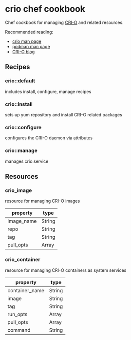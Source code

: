 # crio chef cookbook

Chef cookbook for managing [CRI-O](http://cri-o.io) and related resources.

Recommended reading:
  - [crio man page](https://www.mankier.com/8/crio)
  - [podman man page](https://www.mankier.com/1/podman)
  - [CRI-O blog](https://medium.com/cri-o)

## Recipes

### crio::default

includes install, configure, manage recipes

### crio::install

sets up yum repository and install CRI-O related packages

### crio::configure

configures the CRI-O daemon via attributes

### crio::manage

manages crio.service

## Resources

### crio\_image

resource for managing CRI-O images

|property|type|
|--------|----|
|image_name|String|
|repo|String|
|tag|String|
|pull_opts|Array|

### crio\_container

resource for managing CRI-O containers as system services

|property|type|
|--------|----|
|container_name|String|
|image|String|
|tag|String|
|run_opts|Array|
|pull_opts|Array|
|command|String|

